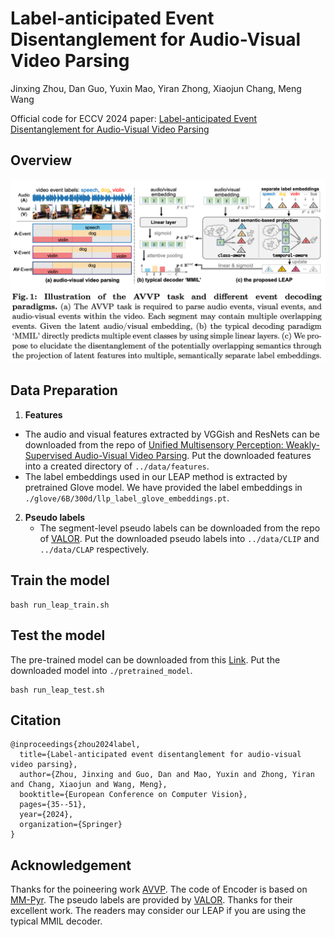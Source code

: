 # Label-anticipated Event Disentanglement for Audio-Visual Video Parsing
Jinxing Zhou, Dan Guo, Yuxin Mao, Yiran Zhong, Xiaojun Chang, Meng Wang

Official code for ECCV 2024 paper: [Label-anticipated Event Disentanglement for Audio-Visual Video Parsing](https://www.ecva.net/papers/eccv_2024/papers_ECCV/papers/01492.pdf)

## Overview

![image-20241117120242932](./img/task_method_overview.png)

## Data Preparation

1. **Features**  
  - The audio and visual features extracted by VGGish and ResNets can be downloaded from the repo of [Unified Multisensory Perception: Weakly-Supervised Audio-Visual Video Parsing](https://github.com/YapengTian/AVVP-ECCV20). Put the downloaded features into a created directory of ``../data/features``.
  - The label embeddings used in our LEAP method is extracted by pretrained Glove model. We have provided the label embeddings in ``./glove/6B/300d/llp_label_glove_embeddings.pt``. 
2. **Pseudo labels** 
   - The segment-level pseudo labels can be downloaded from the repo of [VALOR](https://github.com/Franklin905/VALOR). Put the downloaded pseudo labels into ``../data/CLIP`` and ``../data/CLAP`` respectively.


## Train the model


```script
bash run_leap_train.sh
```


## Test the model
The pre-trained model can be downloaded from this [Link](https://drive.google.com/file/d/1u2RtsCgS0iafyPB3RRO6h-hrG54_EzLO/view?usp=sharing). Put the downloaded model into ``./pretrained_model``.
```script
bash run_leap_test.sh
```
## Citation
```script
@inproceedings{zhou2024label,
  title={Label-anticipated event disentanglement for audio-visual video parsing},
  author={Zhou, Jinxing and Guo, Dan and Mao, Yuxin and Zhong, Yiran and Chang, Xiaojun and Wang, Meng},
  booktitle={European Conference on Computer Vision},
  pages={35--51},
  year={2024},
  organization={Springer}
}
```

## Acknowledgement
Thanks for the poineering work [AVVP](https://github.com/YapengTian/AVVP-ECCV20). The code of Encoder is based on [MM-Pyr](https://github.com/JustinYuu/MM_Pyramid). The pseudo labels are provided by [VALOR](https://github.com/Franklin905/VALOR). Thanks for their excellent work. The readers may consider our LEAP if you are using the typical MMIL decoder.
